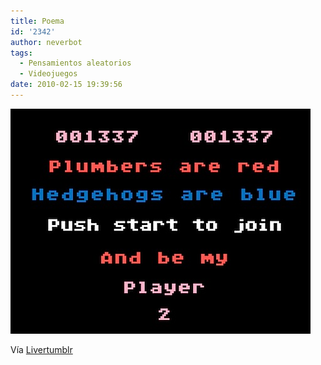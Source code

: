 ```yaml
---
title: Poema
id: '2342'
author: neverbot
tags:
  - Pensamientos aleatorios
  - Videojuegos
date: 2010-02-15 19:39:56
---
```


![201002151939.jpg](./poema/201002151939.jpg)

Vía [Livertumblr](http://livercake.tumblr.com/post/379238300/ooooooooooooooo-sega-nintendo-atari-whatever)